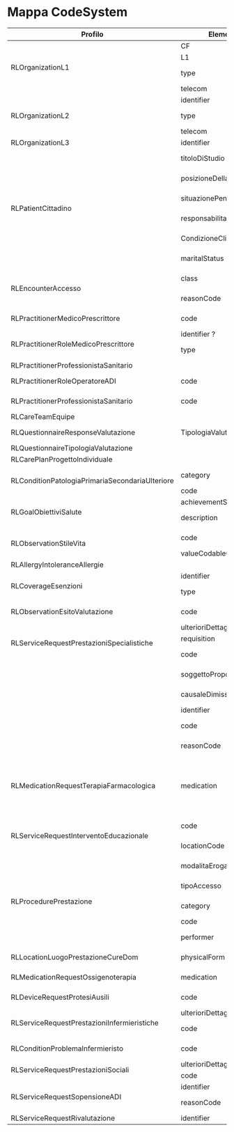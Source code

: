 # Mappa CodeSystem

<table>
<thead>
  <tr>
    <th>Profilo</th>
    <th>Elemento</th>
    <th>CodeSystem</th>
  </tr>
</thead>
<tbody>
  <tr>
    <td rowspan="4">RLOrganizationL1</td>
    <td>CF</td>
    <td></td>
  </tr>
  <tr>
    <td>L1</td>
    <td></td>
  </tr>
  <tr>
    <td>type</td>
    <td>{{link:https://fhir.siss.regione.lombardia.it/CodeSystem/DDC-DescL1}}</td>
  </tr>
  <tr>
    <td>telecom</td>
    <td></td>
  </tr>
  <tr>
    <td rowspan="3">RLOrganizationL2</td>
    <td>identifier</td>
    <td></td>
  </tr>
  <tr>
    <td>type</td>
    <td>{{link:https://fhir.siss.regione.lombardia.it/CodeSystem/DDC-DescL2}}</td>
  </tr>
  <tr>
    <td>telecom</td>
    <td></td>
  </tr>
  <tr>
    <td>RLOrganizationL3</td>
    <td>identifier</td>
    <td></td>
  </tr>
  <tr>
    <td rowspan="6">RLPatientCittadino</td>
    <td>titoloDiStudio</td>
    <td>{{link:https://fhir.siss.regione.lombardia.it/CodeSystem/SIAD-TitoloStudio}}</td>
  </tr>
  <tr>
    <td>posizioneDellaProfessione</td>
    <td>{{link:https://fhir.siss.regione.lombardia.it/CodeSystem/SIAD-PosizioneProfessione}}</td>
  </tr>
  <tr>
    <td>situazionePensionistica</td>
    <td>{{link:https://fhir.siss.regione.lombardia.it/CodeSystem/SIAD-SituazionePensionistica}}</td>
  </tr>
  <tr>
    <td>responsabilitaGenitoriale</td>
    <td>{{link:https://fhir.siss.regione.lombardia.it/CodeSystem/SIAD-ResponsabilitaGenitoriale}}</td>
  </tr>
  <tr>
    <td>CondizioneClinica</td>
    <td>{{link:https://fhir.siss.regione.lombardia.it/CodeSystem/SIAD-CondizioneClinica}}</td>
  </tr>
  <tr>
    <td>maritalStatus</td>
    <td>{{link:https://fhir.siss.regione.lombardia.it/CodeSystem/SIAD-StatoCivile}}</td>
  </tr>
  <tr>
    <td rowspan="2">RLEncounterAccesso</td>
    <td>class</td>
    <td>{{link:https://fhir.siss.regione.lombardia.it/CodeSystem/SGDT-TipologiaAccesso}}</td>
  </tr>
  <tr>
    <td>reasonCode</td>
    <td>{{link:https://fhir.siss.regione.lombardia.it/CodeSystem/SGDT-MotivoSegnalazione}}</td>
  </tr>
  <tr>
    <td>RLPractitionerMedicoPrescrittore</td>
    <td>code</td>
    <td>{{link:https://fhir.siss.regione.lombardia.it/CodeSystem/DDC-TipoPrescrittore}}</td>
  </tr>
  <tr>
    <td rowspan="2">RLPractitionerRoleMedicoPrescrittore</td>
    <td>identifier ?</td>
    <td></td>
  </tr>
  <tr>
    <td>type</td>
    <td>{{link:https://fhir.siss.regione.lombardia.it/CodeSystem/DDC-TipoPrescrittore}}</td>
  </tr>
  <tr>
    <td>RLPractitionerProfessionistaSanitario</td>
    <td></td>
    <td></td>
  </tr>
  <tr>
    <td>RLPractitionerRoleOperatoreADI</td>
    <td>code</td>
    <td>{{link:https://fhir.siss.regione.lombardia.it/CodeSystem/SIAD-TipoOperatore}}</td>
  </tr>
  <tr>
    <td>RLPractitionerProfessionistaSanitario</td>
    <td>code</td>
    <td>{{link:https://fhir.siss.regione.lombardia.it/CodeSystem/SGDT-QualificaProfessionistaSanitario}}</td>
  </tr>
  <tr>
    <td>RLCareTeamEquipe</td>
    <td></td>
    <td></td>
  </tr>
  <tr>
    <td>RLQuestionnaireResponseValutazione</td>
    <td>TipologiaValutazione</td>
    <td>{{link:https://fhir.siss.regione.lombardia.it/CodeSystem/SGDT-TipologiaValutazione}}</td>
  </tr>
  <tr>
    <td>RLQuestionnaireTipologiaValutazione</td>
    <td></td>
    <td></td>
  </tr>
  <tr>
    <td>RLCarePlanProgettoIndividuale</td>
    <td></td>
    <td></td>
  </tr>
  <tr>
    <td rowspan="2">RLConditionPatologiaPrimariaSecondariaUlteriore</td>
    <td>category</td>
    <td>{{link:https://fhir.siss.regione.lombardia.it/CodeSystem/SGDT-TipologiaPatologia}}</td>
  </tr>
  <tr>
    <td>code</td>
    <td>{{link:http://hl7.org/fhir/sid/icd-9-cm}}</td>
  </tr>
  <tr>
    <td rowspan="2">RLGoalObiettiviSalute</td>
    <td>achievementStatus</td>
    <td></td>
  </tr>
  <tr>
    <td>description</td>
    <td>{{link:https://fhir.siss.regione.lombardia.it/CodeSystem/SGDT-ObiettiviSalute}}</td>
  </tr>
  <tr>
    <td rowspan="2">RLObservationStileVita</td>
    <td>code</td>
    <td>{{link:https://fhir.siss.regione.lombardia.it/CodeSystem/SGDT-StiliVita}}</td>
  </tr>
  <tr>
    <td>valueCodableConcept</td>
    <td></td>
  </tr>
  <tr>
    <td>RLAllergyIntoleranceAllergie</td>
    <td></td>
    <td></td>
  </tr>
  <tr>
    <td rowspan="2">RLCoverageEsenzioni</td>
    <td>identifier</td>
    <td></td>
  </tr>
  <tr>
    <td>type</td>
    <td>{{link:https://fhir.siss.regione.lombardia.it/CodeSystem/SGDT-TipologiaEsenzioni}}</td>
  </tr>
  <tr>
    <td>RLObservationEsitoValutazione</td>
    <td>code</td>
    <td>{{link:https://fhir.siss.regione.lombardia.it/CodeSystem/SGDT-Valutazione}}</td>
  </tr>
  <tr>
    <td rowspan="3">RLServiceRequestPrestazioniSpecialistiche</td>
    <td>ulterioriDettagli</td>
    <td></td>
  </tr>
  <tr>
    <td>requisition</td>
    <td></td>
  </tr>
  <tr>
    <td>code</td>
    <td>{{link:https://fhir.siss.regione.lombardia.it/CodeSystem/DDC-PrestSpecSISS}}</td>
  </tr>
  <tr>
    <td rowspan="5"></td>
    <td>soggettoProponentePIC</td>
    <td>{{link:https://fhir.siss.regione.lombardia.it/CodeSystem/SIAD-ProponentePIC}}</td>
  </tr>
  <tr>
    <td>causaleDimissione</td>
    <td>{{link:https://fhir.siss.regione.lombardia.it/CodeSystem/SIAD-CausaleDimissione}}</td>
  </tr>
  <tr>
    <td>identifier</td>
    <td></td>
  </tr>
  <tr>
    <td>code</td>
    <td>{{link:https://fhir.siss.regione.lombardia.it/CodeSystem/DDC-DescL2}}</td>
  </tr>
  <tr>
    <td>reasonCode</td>
    <td>{{link:https://fhir.siss.regione.lombardia.it/CodeSystem/SGDT-PercorsiCDom}}</td>
  </tr>
  <tr>
    <td rowspan="3">RLMedicationRequestTerapiaFarmacologica</td>
    <td rowspan="3">medication</td>
    <td>{{link:https://fhir.siss.regione.lombardia.it/ValueSet/DDC-FarmacoATC}}</td>
  </tr>
  <tr>
    <td>{{link:https://fhir.siss.regione.lombardia.it/ValueSet/DDC-FarmacoAIC}}</td>
  </tr>
  <tr>
    <td>{{link:https://fhir.siss.regione.lombardia.it/ValueSet/DDC-FarmacoGE}}</td>
  </tr>
  <tr>
    <td rowspan="2">RLServiceRequestInterventoEducazionale</td>
    <td>code</td>
    <td>{{link:https://fhir.siss.regione.lombardia.it/CodeSystem/SGDT-InterventiEducazionali}}</td>
  </tr>
  <tr>
    <td>locationCode</td>
    <td>{{link:https://fhir.siss.regione.lombardia.it/CodeSystem/SGDT-ModalitaErogazioneIntEdu}}</td>
  </tr>
  <tr>
    <td rowspan="5">RLProcedurePrestazione</td>
    <td>modalitaErogazione</td>
    <td>{{link:https://fhir.siss.regione.lombardia.it/CodeSystem/SIAD-ModalitaErogazione}}</td>
  </tr>
  <tr>
    <td>tipoAccesso</td>
    <td>{{link:https://fhir.siss.regione.lombardia.it/CodeSystem/SIAD-TipoAccesso}}</td>
  </tr>
  <tr>
    <td>category</td>
    <td>{{link:https://fhir.siss.regione.lombardia.it/CodeSystem/SGDT-SettingAssistenziale}}</td>
  </tr>
  <tr>
    <td>code</td>
    <td>{{link:https://fhir.siss.regione.lombardia.it/CodeSystem/Prestazione}}</td>
  </tr>
  <tr>
    <td>performer</td>
    <td>{{link:https://fhir.siss.regione.lombardia.it/CodeSystem/SIAD-TipoOperatore}}</td>
  </tr>
  <tr>
    <td>RLLocationLuogoPrestazioneCureDom</td>
    <td>physicalForm</td>
    <td>{{link:https://fhir.siss.regione.lombardia.it/CodeSystem/SIAD-TipologiaDiLuogo}}</td>
  </tr>
  <tr>
    <td>RLMedicationRequestOssigenoterapia</td>
    <td>medication</td>
    <td>{{link:https://fhir.siss.regione.lombardia.it/CodeSystem/SGDT-TipologiaOssigeno}}</td>
  </tr>
  <tr>
    <td>RLDeviceRequestProtesiAusili</td>
    <td>code</td>
    <td>{{link:https://fhir.siss.regione.lombardia.it/CodeSystem/DDC-AusilioProtesi}}</td>
  </tr>
  <tr>
    <td rowspan="2">RLServiceRequestPrestazioniInfermieristiche</td>
    <td>ulterioriDettagli</td>
    <td></td>
  </tr>
  <tr>
    <td>code</td>
    <td>{{link:https://fhir.siss.regione.lombardia.it/CodeSystem/SGDT-PrestazioniInfermieristiche}}</td>
  </tr>
  <tr>
    <td>RLConditionProblemaInfermieristo</td>
    <td>code</td>
    <td>{{link:https://fhir.siss.regione.lombardia.it/CodeSystem/SGDT-ProblemaInfermieristico}}</td>
  </tr>
  <tr>
    <td rowspan="2">RLServiceRequestPrestazioniSociali</td>
    <td>ulterioriDettagli</td>
    <td></td>
  </tr>
  <tr>
    <td>code</td>
    <td></td>
  </tr>
  <tr>
    <td rowspan="2">RLServiceRequestSopensioneADI</td>
    <td>identifier</td>
    <td></td>
  </tr>
  <tr>
    <td>reasonCode</td>
    <td>{{link:https://fhir.siss.regione.lombardia.it/CodeSystem/SIAD-MotiviSospensione}}</td>
  </tr>
  <tr>
    <td>RLServiceRequestRivalutazione</td>
    <td>identifier</td>
    <td></td>
  </tr>
</tbody>
</table>